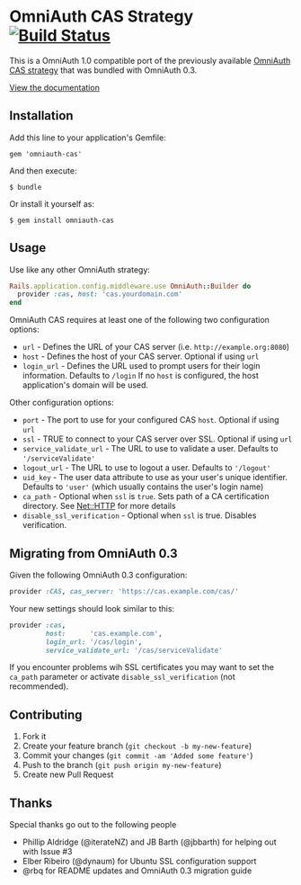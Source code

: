 # OmniAuth CAS Strategy [![Build Status][travis_status]][travis]

[travis]: http://travis-ci.org/dlindahl/omniauth-cas
[travis_status]: https://secure.travis-ci.org/dlindahl/omniauth-cas.png
[gemnasium]: https://gemnasium.com/dlindahl/omniauth-cas
[gemnasium_status]: https://gemnasium.com/dlindahl/omniauth-cas.png?travis

This is a OmniAuth 1.0 compatible port of the previously available
[OmniAuth CAS strategy][old_omniauth_cas] that was bundled with OmniAuth 0.3.

[View the documentation][document_up]

## Installation

Add this line to your application's Gemfile:

    gem 'omniauth-cas'

And then execute:

    $ bundle

Or install it yourself as:

    $ gem install omniauth-cas

## Usage

Use like any other OmniAuth strategy:

```ruby
Rails.application.config.middleware.use OmniAuth::Builder do
  provider :cas, host: 'cas.yourdomain.com'
end
```

OmniAuth CAS requires at least one of the following two configuration options:

  * `url` - Defines the URL of your CAS server (i.e. `http://example.org:8080`)
  * `host` - Defines the host of your CAS server. Optional if using `url`
  * `login_url` - Defines the URL used to prompt users for their login information. Defaults to `/login`
    If no `host` is configured, the host application's domain will be used.

Other configuration options:

  * `port` - The port to use for your configured CAS `host`. Optional if using `url`
  * `ssl` - TRUE to connect to your CAS server over SSL. Optional if using `url`
  * `service_validate_url` - The URL to use to validate a user. Defaults to `'/serviceValidate'`
  * `logout_url` - The URL to use to logout a user. Defaults to `'/logout'`
  * `uid_key` - The user data attribute to use as your user's unique identifier. Defaults to `'user'` (which usually contains the user's login name)
  * `ca_path` - Optional when `ssl` is `true`. Sets path of a CA certification directory. See [Net::HTTP][net_http] for more details
  * `disable_ssl_verification` - Optional when `ssl` is true. Disables verification.

## Migrating from OmniAuth 0.3

Given the following OmniAuth 0.3 configuration:

```ruby
provider :CAS, cas_server: 'https://cas.example.com/cas/'
```

Your new settings should look similar to this:

```ruby
provider :cas,
         host:      'cas.example.com',
         login_url: '/cas/login',
  	     service_validate_url: '/cas/serviceValidate'
```

If you encounter problems wih SSL certificates you may want to set the `ca_path` parameter or activate `disable_ssl_verification` (not recommended).  

## Contributing

1. Fork it
2. Create your feature branch (`git checkout -b my-new-feature`)
3. Commit your changes (`git commit -am 'Added some feature'`)
4. Push to the branch (`git push origin my-new-feature`)
5. Create new Pull Request

## Thanks

Special thanks go out to the following people

  * Phillip Aldridge (@iterateNZ) and JB Barth (@jbbarth) for helping out with Issue #3
  * Elber Ribeiro (@dynaum) for Ubuntu SSL configuration support
  * @rbq for README updates and OmniAuth 0.3 migration guide

[old_omniauth_cas]: https://github.com/intridea/omniauth/blob/0-3-stable/oa-enterprise/lib/omniauth/strategies/cas.rb
[document_up]: http://dlindahl.github.com/omniauth-cas/
[net_http]: http://ruby-doc.org/stdlib-1.9.3/libdoc/net/http/rdoc/Net/HTTP.html